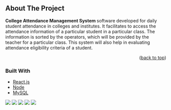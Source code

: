 
## About The Project

<b>College Attendance Management System </b> software developed for daily student attendance in colleges and institutes. It facilitates to access the attendance information of a particular student in a particular class. The information is sorted by the operators, which will be provided by the teacher for a particular class. This system will also help in evaluating attendance eligibility criteria of a student. 


<p align="right">(<a href="#top">back to top</a>)</p>

### Built With

* [React.js](https://nextjs.org/)
* [Node](https://nodejs.org/en/docs/)
* [MySQL](https://www.mysql.com/)

![](https://github.com/user-attachments/assets/10234ef0-e708-4a7e-b8c7-2067c54f421f)
![](https://github.com/user-attachments/assets/9a506dab-f387-465c-98d1-133d45d0b78f)
![](https://github.com/user-attachments/assets/091330f7-59cc-41de-8015-11fff971df58)
![](https://github.com/user-attachments/assets/946cc607-7d92-4867-9ad9-268fbc5e0238)
![](https://github.com/user-attachments/assets/261a842a-8d2a-4507-bf50-09a633a5fa46)
